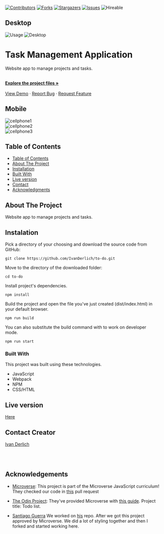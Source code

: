 <!--
*** Thanks for checking out this README Template. If you have a suggestion that would
*** make this better, please fork the repo and create a pull request or simply open
*** an issue with the tag "enhancement".
*** Thanks again! Now go create something AMAZING! :D
-->

<!-- PROJECT SHIELDS -->
<!--
*** I'm using markdown "reference style" links for readability.
*** Reference links are enclosed in brackets [ ] instead of parentheses ( ).
*** See the bottom of this document for the declaration of the reference variables
*** for contributors-url, forks-url, etc. This is an optional, concise syntax you may use.
*** https://www.markdownguide.org/basic-syntax/#reference-style-links
-->
[![Contributors][contributors-shield]][contributors-url]
[![Forks][forks-shield]][forks-url]
[![Stargazers][stars-shield]][stars-url]
[![Issues][issues-shield]][issues-url]
![Hireable](https://cdn.rawgit.com/hiendv/hireable/master/styles/default/yes.svg)

<!-- PROJECT LOGO -->
<!-- <br />
<p align="center">
  <a href="#">
    <img src="img/mLogo.png" alt="Logo" width="80" height="80">
  </a> -->
<!-- PROJECT LOGO-->

## Desktop

![Usage](docs/Usage.gif)
![Desktop](./docs/Desktop.png)

# Task Management Application

  <p align="center">

  Website app to manage projects and tasks.
    
  <br />
  <a href="https://github.com/IvanDerlich/to-do"><strong>Explore the project files »</strong></a>
  <br />
  <br />
  <a href="https://ivanderlich.github.io/to-do">View Demo</a>
  ·
  <a href="https://github.com/IvanDerlich/to-do/issues">Report Bug</a>
  ·
  <a href="https://github.com/IvanDerlich/to-do/issues">Request Feature</a>
  </p>
</p>

## Mobile

![cellphone1](./docs/cellphone1.png)<br>
![cellphone2](./docs/cellphone2.png)<br>
![cellphone3](./docs/cellphone3.png)


<!-- TABLE OF CONTENTS -->
## Table of Contents

  - [Table of Contents](#table-of-contents)
  - [About The Project](#about-the-project)
  - [Installation](#installation)
  - [Built With](#built-with)
  - [Live version](#live-version)
  - [Contact](#contact)
  - [Acknowledgments](#acknowledgements)

<!-- ABOUT THE PROJECT -->
## About The Project

  Website app to manage projects and tasks. 

<!-- ABOUT THE PROJECT -->

## Instalation

Pick a directory of your choosing and download the source code from GitHub:

    git clone https://github.com/IvanDerlich/to-do.git  
  
  Move to the directory of the downloaded folder:

    cd to-do
  
  Install project's dependencies.

    npm install

  Build the project and open the file you've just created (dist/index.html) in your default browser. 

    npm run build

  You can also substitute the build command with to work on developer mode.

    npm run start  
  

### Built With
This project was built using these technologies.
* JavaScript
* Webpack
* NPM
* CSS/HTML

<!-- LIVE VERSION -->
## Live version

[Here](https://ivanderlich.github.io/to-do)

<!-- CONTACT -->
## Contact Creator

[Ivan Derlich](https://www.ivanderlich.com)

<br />
<br />

<!-- ACKNOWLEDGEMENTS -->
## Acknowledgements
* [Microverse](https://www.microverse.org/):   This project is part of the Microverse JavaScript curriculum! They checked our code in [this](https://github.com/SantiagoGuerra/to-do/pull/1) pull request
* [The Odin Project](https://www.theodinproject.com/): They've provided Microverse with [this guide](https://www.theodinproject.com/courses/javascript/lessons/todo-list). Project title: Todo list.
  
* [Santiago Guerra](https://github.com/SantiagoGuerra)
We worked on [his](https://github.com/santiagoguerra/to-do) repo. After we got this project approved by Microverse. We did a lot of styling together and then I forked and started working here. 


<!-- MARKDOWN LINKS & IMAGES -->
<!-- https://www.markdownguide.org/basic-syntax/#reference-style-links -->
[contributors-shield]: https://img.shields.io/github/contributors/SantiagoGuerra/to-do.svg?style=flat-square
[contributors-url]: https://github.com/SantiagoGuerra/to-do/graphs/contributors
[forks-shield]: https://img.shields.io/github/forks/SantiagoGuerra/to-do.svg?style=flat-square
[forks-url]: https://github.com/SantiagoGuerra/to-do/network/members
[stars-shield]: https://img.shields.io/github/stars/SantiagoGuerra/to-do.svg?style=flat-square
[stars-url]: https://github.com/SantiagoGuerra/to-do/stargazers
[issues-shield]: https://img.shields.io/github/issues/SantiagoGuerra/to-do.svg?style=flat-square
[issues-url]: https://github.com/SantiagoGuerra/to-do/issues
[product-screenshot]: img/screenshot.PNG
